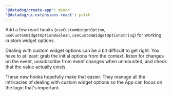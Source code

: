 ```yaml
---
'@datadog/create-app': minor
'@datadog/ui-extensions-react': patch
---
```


Add a few react hooks (`useCustomWidgetOption`, `useCustomWidgetOptionBoolean`, `useCustomWidgetOptionString`) for working custom widget options.

Dealing with custom widget options can be a bit difficult to get right.
You have to at least:
grab the initial options from the context,
listen for changes on the event,
unsubscribe from event changes when unmounted,
and check that the value actually exists.

These new hooks hopefully make that easier.
They manage all the intricacies of dealing with custom widget options so the App can focus on the logic that's important.
